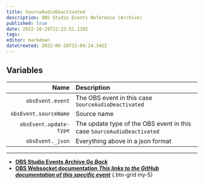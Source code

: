 ```yaml
---
title: SourceAudioDeactivated
description: OBS Studio Events Reference (Archive)
published: true
date: 2022-10-29T22:23:51.128Z
tags: 
editor: markdown
dateCreated: 2022-06-28T15:09:24.345Z
---
```


## Variables
Name | Description
----:|:------------
`obsEvent.event` | The OBS event in this case `SourceAudioDeactivated`
`obsEvent.sourceName` | Source name
`obsEvent.update-type` | The update type of the OBS event in this case `SourceAudioDeactivated`
`obsEvent._json` | Everything above in a json format

---

- [<i class="mdi mdi-chevron-left"></i>**OBS Studio Events Archive *Go Back***](/Broadcasters/OBS/Archive/Events)
- [<i class="mdi mdi-github"></i> **OBS Websocket documentation *This links to the GitHub documentation of this specific event***](https://github.com/obsproject/obs-websocket/blob/4.x-current/docs/generated/protocol.md#sourceaudiodeactivated)
{.btn-grid my-5}
